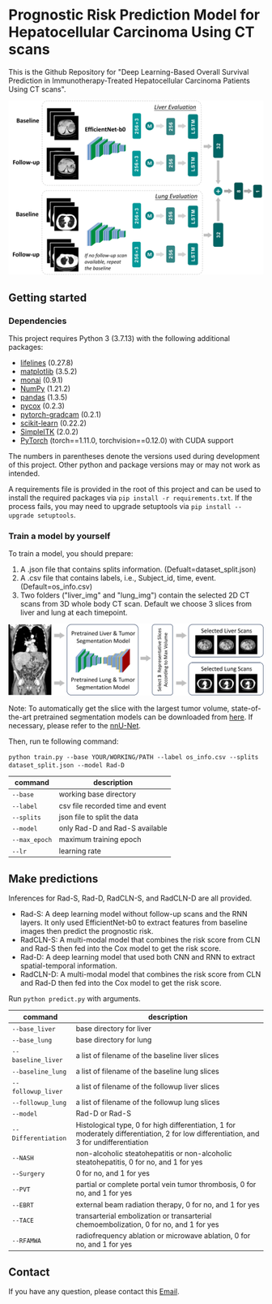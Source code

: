 # Prognostic Risk Prediction Model for Hepatocellular Carcinoma Using CT scans
This is the Github Repository for "Deep Learning-Based Overall Survival Prediction in Immunotherapy-Treated Hepatocellular Carcinoma Patients Using CT scans".

![model](documentation/model.png)

## Getting started
### Dependencies
This project requires Python 3 (3.7.13) with the following additional packages:
* [lifelines](https://pypi.org/project/lifelines/) (0.27.8)
* [matplotlib](https://matplotlib.org/) (3.5.2)
* [monai](https://pypi.org/project/monai/) (0.9.1)
* [NumPy](https://numpy.org/) (1.21.2)
* [pandas](https://pandas.pydata.org/) (1.3.5)
* [pycox](https://pypi.org/project/pycox/) (0.2.3)
* [pytorch-gradcam](https://pypi.org/project/pytorch-gradcam/) (0.2.1)
* [scikit-learn](https://scikit-learn.org/stable/) (0.22.2)
* [SimpleITK](https://pypi.org/project/SimpleITK/) (2.0.2)
* [PyTorch](https://pytorch.org/) (torch==1.11.0, torchvision==0.12.0) with CUDA support

The numbers in parentheses denote the versions used during development of this project. Other python and package versions may or may not work as intended.

A requirements file is provided in the root of this project and can be used to install the required packages via `pip install -r requirements.txt`. If the process fails, you may need to upgrade setuptools via `pip install --upgrade setuptools`.

### Train a model by yourself
To train a model, you should prepare:
1. A .json file that contains splits information. (Defualt=dataset_split.json)
2. A .csv file that contains labels, i.e., Subject_id, time, event. (Default=os_info.csv)
3. Two folders ("liver_img" and "lung_img") contain the selected 2D CT scans from 3D whole body CT scan. Default we choose 3 slices from liver and lung at each timepoint.

![model](documentation/select.png)

Note: To automatically get the slice with the largest tumor volume, state-of-the-art pretrained segmentation models can be downloaded from [here](https://zenodo.org/record/3734294#.YXwB755Bw2z). If necessary, please refer to the [nnU-Net](https://github.com/MIC-DKFZ/nnUNet/).

Then, run te following command:
```
python train.py --base YOUR/WORKING/PATH --label os_info.csv --splits dataset_split.json --model Rad-D
```
|  command  | description |
| ------------------- | ------------- |
| `--base`  | working base directory |
| `--label`  | csv file recorded time and event |
| `--splits`  | json file to split the data |
| `--model`  | only Rad-D and Rad-S available |
| `--max_epoch`  | maximum training epoch |
| `--lr`  | learning rate |

## Make predictions
Inferences for Rad-S, Rad-D, RadCLN-S, and RadCLN-D are all provided.
- Rad-S: A deep learning model without follow-up scans and the RNN layers. It only used EfficientNet-b0 to extract features from baseline images then predict the prognostic risk.
- RadCLN-S: A multi-modal model that combines the risk score from CLN and Rad-S then fed into the Cox model to get the risk score.
- Rad-D: A deep learning model that used both CNN and RNN to extract spatial-temporal information.
- RadCLN-D: A multi-modal model that combines the risk score from CLN and Rad-D then fed into the Cox model to get the risk score.

Run `python predict.py` with arguments.

|  command  | description |
| ---------------------- | ------------- |
| `--base_liver`  | base directory for liver |
| `--base_lung`  | base directory for lung |
| `--baseline_liver`  | a list of filename of the baseline liver slices |
| `--baseline_lung`  | a list of filename of the baseline lung slices |
| `--followup_liver`  | a list of filename of the followup liver slices |
| `--followup_lung`  | a list of filename of the followup lung slices |
| `--model`  | Rad-D or Rad-S |
| `--Differentiation`  | Histological type, 0 for high differentiation, 1 for moderately differentiation, 2 for low differentiation, and 3 for undifferentiation |
| `--NASH`  | non-alcoholic steatohepatitis or non-alcoholic steatohepatitis, 0 for no, and 1 for yes |
| `--Surgery`  | 0 for no, and 1 for yes |
| `--PVT`  | partial or complete portal vein tumor thrombosis, 0 for no, and 1 for yes |
| `--EBRT`  | external beam radiation therapy, 0 for no, and 1 for yes |
| `--TACE`  | transarterial embolization or transarterial chemoembolization, 0 for no, and 1 for yes |
| `--RFAMWA`  | radiofrequency ablation or microwave ablation, 0 for no, and 1 for yes |

## Contact
If you have any question, please contact this [Email](mailto:Estelle-xyj@sjtu.edu.cn).
